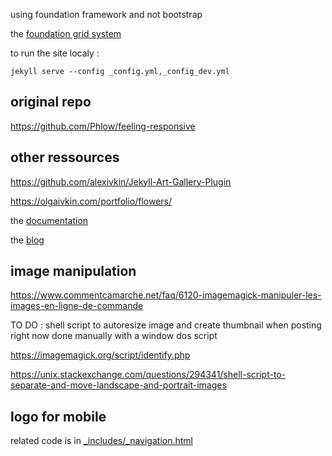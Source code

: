 using foundation framework and not bootstrap 

the [foundation grid system](https://get.foundation/sites/docs-v5/components/grid.html)

to run the site localy :

```
jekyll serve --config _config.yml,_config_dev.yml
```

## original repo

https://github.com/Phlow/feeling-responsive

## other ressources

https://github.com/alexivkin/Jekyll-Art-Gallery-Plugin

https://olgaivkin.com/portfolio/flowers/

the [documentation](https://alexandrecuer.github.io/portfolio/documentation)

the [blog](https://alexandrecuer.github.io/portfolio/blog)

## image manipulation

https://www.commentcamarche.net/faq/6120-imagemagick-manipuler-les-images-en-ligne-de-commande

TO DO : shell script to autoresize image and create thumbnail when posting
right now done manually with a window dos script 

https://imagemagick.org/script/identify.php

https://unix.stackexchange.com/questions/294341/shell-script-to-separate-and-move-landscape-and-portrait-images

## logo for mobile

related code is in [_includes/_navigation.html](_includes/_navigation.html)
